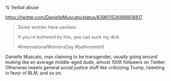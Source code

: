 % Verbal abuse

https://twitter.com/DanielleMuscato/status/839611526998818817

> Some women have penises.
>
> If you're bothered by this, you can suck my dick.
>
> \#InternationalWomensDay #bathroombill

Danielle Muscato, man claiming to be transgender, usually going around
looking like an average middle-aged dude, almost 100K followers on
Twitter.  Otherwise tweets general social justice stuff like
criticizing Trump, tweeting in favor of BLM, and so on.

